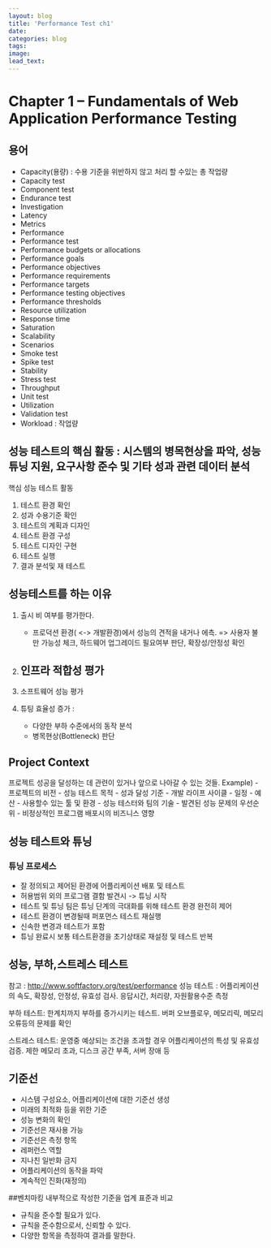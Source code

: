 ```yaml
---
layout: blog
title: 'Performance Test ch1'
date: 
categories: blog
tags: 
image: 
lead_text: 
---
```



# Chapter 1 – Fundamentals of Web Application Performance Testing

## 용어
- Capacity(용량) : 수용 기준을 위반하지 않고 처리 할 수있는 총 작업량
- Capacity test 
- Component test
- Endurance test
- Investigation
- Latency
- Metrics
- Performance
- Performance test
- Performance budgets or allocations
- Performance goals
- Performance objectives
- Performance requirements
- Performance targets
- Performance testing objectives
- Performance thresholds
- Resource utilization
- Response time
- Saturation
- Scalability
- Scenarios
- Smoke test
- Spike test
- Stability
- Stress test
- Throughput
- Unit test
- Utilization
- Validation test
- Workload : 작업량




## 성능 테스트의 핵심 활동 : 시스템의 병목현상을 파악, 성능튜닝 지원, 요구사항 준수 및 기타 성과 관련 데이터 분석

핵심 성능 테스트 활동
1. 테스트 환경 확인
2. 성과 수용기준 확인
3. 테스트의 계획과 디자인
4. 테스트 환경 구성
5. 테스트 디자인 구현
6. 테스트 실행
7. 결과 분석및 재 테스트


## 성능테스트를 하는 이유
1. 출시 비 여부를 평가한다.
    - 프로덕션 환경( <-> 개발환경)에서 성능의 견적을 내거나 에측. => 사용자 불만 가능성 체크, 하드웨어 업그레이드 필요여부 판단, 확장성/안정성 확인
2. 인프라 적합성 평가
    - 
3. 소프트웨어 성능 평가 

4. 튜팅 효율성 증가 : 
    - 다양한 부하 수준에서의 동작 분석
    - 병목현상(Bottleneck) 판단


## Project Context 

프로젝트 성공을 달성하는 데 관련이 있거나 앞으로 나아갈 수 있는 것들.
Example)
    - 프로젝트의 비전
    - 성능 테스트 목적
    - 성과 달성 기준
    - 개발 라이프 사이클
    - 일정
    - 예산
    - 사용할수 있는 툴 및 환경
    - 성능 테스터와 팀의 기술
    - 발견된 성능 문제의 우선순위
    - 비정상적인 프로그램 배포시의 비즈니스 영향

## 성능 테스트와 튜닝

### 튜닝 프로세스
- 잘 정의되고 제어된 환경에 어플리케이션 배포 및 테스트
- 허용범위 외의 프로그램 결함 발견시 -> 튜닝 시작
- 테스트 및 튜닝 팀은 튜닝 단계의 극대화를 위해 테스트 환경 완전히 제어
- 테스트 환경이 변경될때 퍼포먼스 테스트 재실행
- 신속한 변경과 테스트가 포함
- 튜닝 완료시 보통 테스트환경을 초기상태로 재설정 및 테스트 반복

## 성능, 부하,스트레스 테스트 
참고 : http://www.softfactory.org/test/performance
성능 테스트 : 어플리케이션의 속도, 확장성, 안정성, 유효성 검사. 응답시간, 처리량, 자원활용수준 측정

부하 테스트: 한계치까지 부하를 증가시키는 테스트. 버퍼 오브플로우, 메모리릭, 메모리 오류등의 문제를 확인

스트레스 테스트: 운영중 예상되는 조건을 초과할 경우 어플리케이션의 특성 및 유효성 검증. 제한 메모리 초과, 디스크 공간 부족, 서버 장애 등


## 기준선
- 시스템 구성요소, 어플리케이션에 대한 기준선 생성
- 미래의 최적화 등을 위한 기준
- 성능 변화의 확인
- 기준선은 재사용 가능
- 기준선은 측정 항목
- 레퍼런스 역할
- 지나친 일반화 금지
- 어플리케이션의 동작을 파악
- 계속적인 진화(재정의)

##벤치마킹
내부적으로 작성한 기준을 업계 표준과 비교

- 규칙을 준수할 필요가 있다.
- 규칙을 준수함으로서, 신뢰할 수 있다.
- 다양한 항목을 측정하여 결과를 말한다.
















